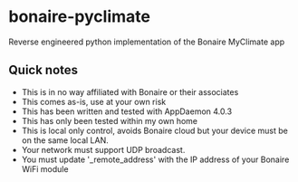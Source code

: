 # bonaire-pyclimate
Reverse engineered python implementation of the Bonaire MyClimate app

## Quick notes
- This is in no way affiliated with Bonaire or their associates
- This comes as-is, use at your own risk
- This has been written and tested with AppDaemon 4.0.3
- This has only been tested within my own home
- This is local only control, avoids Bonaire cloud but your device must be on the same local LAN.
- Your network must support UDP broadcast.
- You must update '_remote_address' with the IP address of your Bonaire WiFi module
